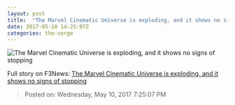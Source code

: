 ```yaml
---
layout: post
title:  "The Marvel Cinematic Universe is exploding, and it shows no signs of stopping"
date: 2017-05-10 14:25:07Z
categories: the-verge
---
```


![The Marvel Cinematic Universe is exploding, and it shows no signs of stopping](https://cdn0.vox-cdn.com/thumbor/JreI51n8z1MkcwYAPB_q9eHmvhw=/168x0:1875x960/1600x900/cdn0.vox-cdn.com/uploads/chorus_image/image/54714803/Guardians_of_the_Galaxy_Vol.2.0.jpg)




Full story on F3News: [The Marvel Cinematic Universe is exploding, and it shows no signs of stopping](http://www.f3nws.com/n/tVqS3B)

> Posted on: Wednesday, May 10, 2017 7:25:07 PM
